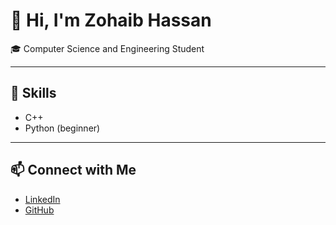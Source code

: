 # 👋 Hi, I'm Zohaib Hassan

🎓 Computer Science and Engineering Student  

---

## 🧠 Skills
- C++  
- Python (beginner)

---

## 📫 Connect with Me
- [LinkedIn](https://www.linkedin.com/in/zohaib-hassan-b3381134a)  
- [GitHub](https://github.com/zoheyb)
